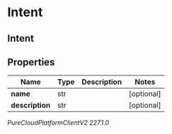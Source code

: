 # Intent

## Intent

## Properties

|Name | Type | Description | Notes|
|------------ | ------------- | ------------- | -------------|
| **name** | str |  | [optional] |
| **description** | str |  | [optional] |



_PureCloudPlatformClientV2 227.1.0_
